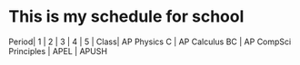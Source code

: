 # This is my schedule for school 

Period| 1 | 2 | 3 | 4 | 5 |
Class| AP Physics C | AP Calculus BC | AP CompSci Principles | APEL | APUSH